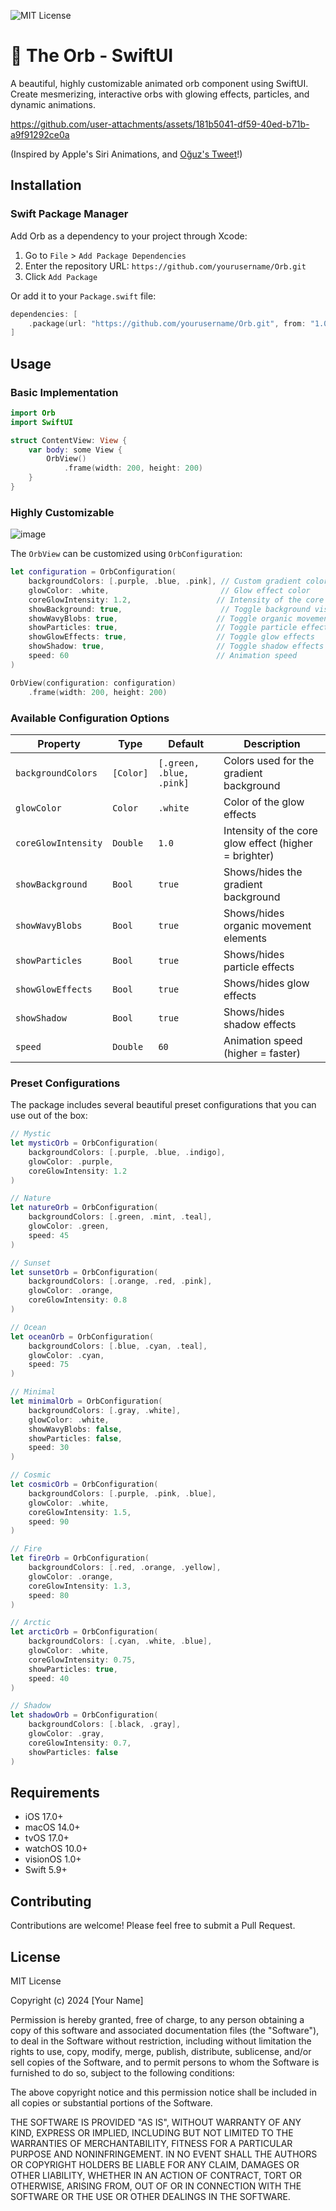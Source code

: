 ![MIT License](https://img.shields.io/badge/license-MIT-blue.svg)

# 🔮 The Orb - SwiftUI

A beautiful, highly customizable animated orb component using SwiftUI. Create mesmerizing, interactive orbs with glowing effects, particles, and dynamic animations.

https://github.com/user-attachments/assets/181b5041-df59-40ed-b71b-a9f91292ce0a

(Inspired by Apple's Siri Animations, and [Oğuz's Tweet](https://x.com/oguzyagizkara/status/1853758448166453708)!)

## Installation

### Swift Package Manager

Add Orb as a dependency to your project through Xcode:

1. Go to `File` > `Add Package Dependencies`
2. Enter the repository URL: `https://github.com/yourusername/Orb.git`
3. Click `Add Package`

Or add it to your `Package.swift` file:

```swift
dependencies: [
    .package(url: "https://github.com/yourusername/Orb.git", from: "1.0.0")
]
```

## Usage

### Basic Implementation

```swift
import Orb
import SwiftUI

struct ContentView: View {
    var body: some View {
        OrbView()
            .frame(width: 200, height: 200)
    }
}
```

### Highly Customizable

![image](https://github.com/user-attachments/assets/4b51ca16-889b-4a0a-80e5-9256c51825b8)

The `OrbView` can be customized using `OrbConfiguration`:


```swift
let configuration = OrbConfiguration(
    backgroundColors: [.purple, .blue, .pink], // Custom gradient colors
    glowColor: .white,                         // Glow effect color
    coreGlowIntensity: 1.2,                   // Intensity of the core glow
    showBackground: true,                      // Toggle background visibility
    showWavyBlobs: true,                      // Toggle organic movement elements
    showParticles: true,                      // Toggle particle effects
    showGlowEffects: true,                    // Toggle glow effects
    showShadow: true,                         // Toggle shadow effects
    speed: 60                                 // Animation speed
)

OrbView(configuration: configuration)
    .frame(width: 200, height: 200)
```

### Available Configuration Options

| Property | Type | Default | Description |
|----------|------|---------|-------------|
| `backgroundColors` | `[Color]` | `[.green, .blue, .pink]` | Colors used for the gradient background |
| `glowColor` | `Color` | `.white` | Color of the glow effects |
| `coreGlowIntensity` | `Double` | `1.0` | Intensity of the core glow effect (higher = brighter) |
| `showBackground` | `Bool` | `true` | Shows/hides the gradient background |
| `showWavyBlobs` | `Bool` | `true` | Shows/hides organic movement elements |
| `showParticles` | `Bool` | `true` | Shows/hides particle effects |
| `showGlowEffects` | `Bool` | `true` | Shows/hides glow effects |
| `showShadow` | `Bool` | `true` | Shows/hides shadow effects |
| `speed` | `Double` | `60` | Animation speed (higher = faster) |

### Preset Configurations

The package includes several beautiful preset configurations that you can use out of the box:

```swift
// Mystic
let mysticOrb = OrbConfiguration(
    backgroundColors: [.purple, .blue, .indigo],
    glowColor: .purple,
    coreGlowIntensity: 1.2
)

// Nature
let natureOrb = OrbConfiguration(
    backgroundColors: [.green, .mint, .teal],
    glowColor: .green,
    speed: 45
)

// Sunset
let sunsetOrb = OrbConfiguration(
    backgroundColors: [.orange, .red, .pink],
    glowColor: .orange,
    coreGlowIntensity: 0.8
)

// Ocean
let oceanOrb = OrbConfiguration(
    backgroundColors: [.blue, .cyan, .teal],
    glowColor: .cyan,
    speed: 75
)

// Minimal
let minimalOrb = OrbConfiguration(
    backgroundColors: [.gray, .white],
    glowColor: .white,
    showWavyBlobs: false,
    showParticles: false,
    speed: 30
)

// Cosmic
let cosmicOrb = OrbConfiguration(
    backgroundColors: [.purple, .pink, .blue],
    glowColor: .white,
    coreGlowIntensity: 1.5,
    speed: 90
)

// Fire
let fireOrb = OrbConfiguration(
    backgroundColors: [.red, .orange, .yellow],
    glowColor: .orange,
    coreGlowIntensity: 1.3,
    speed: 80
)

// Arctic
let arcticOrb = OrbConfiguration(
    backgroundColors: [.cyan, .white, .blue],
    glowColor: .white,
    coreGlowIntensity: 0.75,
    showParticles: true,
    speed: 40
)

// Shadow
let shadowOrb = OrbConfiguration(
    backgroundColors: [.black, .gray],
    glowColor: .gray,
    coreGlowIntensity: 0.7,
    showParticles: false
)
```

## Requirements

- iOS 17.0+
- macOS 14.0+
- tvOS 17.0+
- watchOS 10.0+
- visionOS 1.0+
- Swift 5.9+

## Contributing

Contributions are welcome! Please feel free to submit a Pull Request.

## License

MIT License

Copyright (c) 2024 [Your Name]

Permission is hereby granted, free of charge, to any person obtaining a copy
of this software and associated documentation files (the "Software"), to deal
in the Software without restriction, including without limitation the rights
to use, copy, modify, merge, publish, distribute, sublicense, and/or sell
copies of the Software, and to permit persons to whom the Software is
furnished to do so, subject to the following conditions:

The above copyright notice and this permission notice shall be included in all
copies or substantial portions of the Software.

THE SOFTWARE IS PROVIDED "AS IS", WITHOUT WARRANTY OF ANY KIND, EXPRESS OR
IMPLIED, INCLUDING BUT NOT LIMITED TO THE WARRANTIES OF MERCHANTABILITY,
FITNESS FOR A PARTICULAR PURPOSE AND NONINFRINGEMENT. IN NO EVENT SHALL THE
AUTHORS OR COPYRIGHT HOLDERS BE LIABLE FOR ANY CLAIM, DAMAGES OR OTHER
LIABILITY, WHETHER IN AN ACTION OF CONTRACT, TORT OR OTHERWISE, ARISING FROM,
OUT OF OR IN CONNECTION WITH THE SOFTWARE OR THE USE OR OTHER DEALINGS IN THE
SOFTWARE.
